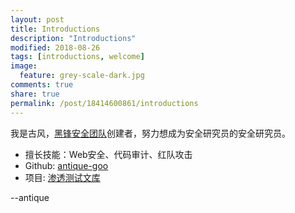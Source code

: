 ```yaml
---
layout: post
title: Introductions
description: "Introductions"
modified: 2018-08-26
tags: [introductions, welcome]
image:
  feature: grey-scale-dark.jpg
comments: true
share: true
permalink: /post/18414600861/introductions
---
```


我是古风，[黑锋安全团队](https://wiki.iredteam.cn/)创建者，努力想成为安全研究员的安全研究员。

- 擅长技能：Web安全、代码审计、红队攻击
- Github: [antique-goo](https://github.com/antique-goo)
- 项目: [渗透测试文库](https://wiki.iredteam.cn/)

--antique
